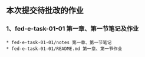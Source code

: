 ## **本次提交待批改的作业**
### 1、fed-e-task-01-01 第一章、第一节笔记及作业
    * fed-e-task-01-01/notes 第一章、第一节笔记
    * fed-e-task-01-01/README.md 第一章、第一节作业